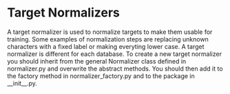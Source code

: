 # Target Normalizers

A target normalizer is used to normalize targets to make them usable for
training. Some examples of normalization steps are replacing unknown
characters with a fixed label or making everyting lower case. A target
normalizer is different for each database. To create a new target normalizer
you should inherit from the general Normalizer class defined in normalizer.py
and overwrite the abstract methods. You should then add it to the factory method
in normalizer_factory.py and to the package in \_\_init\_\_.py.
